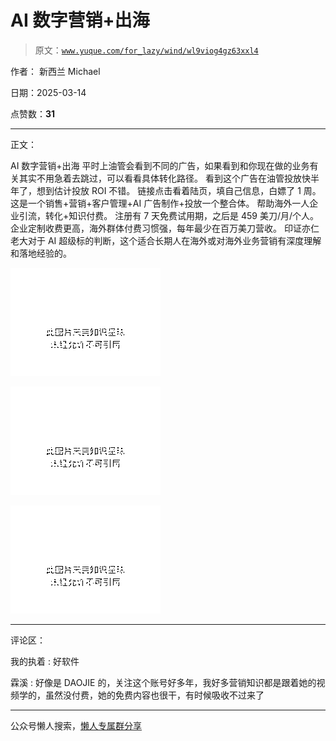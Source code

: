 # AI 数字营销+出海

> 原文：[`www.yuque.com/for_lazy/wind/wl9viog4gz63xxl4`](https://www.yuque.com/for_lazy/wind/wl9viog4gz63xxl4)

作者： 新西兰 Michael

日期：2025-03-14

点赞数：**31**

* * *

正文：

AI 数字营销+出海 平时上油管会看到不同的广告，如果看到和你现在做的业务有关其实不用急着去跳过，可以看看具体转化路径。
看到这个广告在油管投放快半年了，想到估计投放 ROI 不错。 链接点击看着陆页，填自己信息，白嫖了 1 周。
这是一个销售+营销+客户管理+AI 广告制作+投放一个整合体。 帮助海外一人企业引流，转化+知识付费。 注册有 7 天免费试用期，之后是 459 美刀/月/个人。
企业定制收费更高，海外群体付费习惯强，每年最少在百万美刀营收。
印证亦仁老大对于 AI 超级标的判断，这个适合长期人在海外或对海外业务营销有深度理解和落地经验的。

![](img/8e31f733047621ee5ee8e048e5591f45.png "None")

![](img/c9ed5b81b0cfbaf25bf1f39a0114fb7f.png "None")

![](img/f6ed0cd432acb28163c611cbf6a648ee.png "None")

* * *

评论区：

我的执着 : 好软件

霖溪 : 好像是 DAOJIE 的，关注这个账号好多年，我好多营销知识都是跟着她的视频学的，虽然没付费，她的免费内容也很干，有时候吸收不过来了

* * *

公众号懒人搜索，[懒人专属群分享](https://lazybook.fun/#/blog/group)